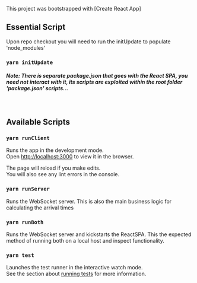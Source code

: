 This project was bootstrapped with [Create React App]

## Essential Script
Upon repo checkout you will need to run the initUpdate to populate 'node_modules'
### `yarn initUpdate`
##### Note: There is separate package.json that goes with the React SPA, you need not interact with it, its scripts are exploited within the root folder 'package.json' scripts...
<br >

## Available Scripts
### `yarn runClient`

Runs the app in the development mode.<br />
Open [http://localhost:3000](http://localhost:3000) to view it in the browser.

The page will reload if you make edits.<br />
You will also see any lint errors in the console.

### `yarn runServer`

Runs the WebSocket server.  This is also the main business logic for calculating the arrival times 

### `yarn runBoth`

Runs the WebSocket server and kickstarts the ReactSPA. This the expected method of running both on a local host and inspect functionality. 



### `yarn test`

Launches the test runner in the interactive watch mode.<br />
See the section about [running tests](https://facebook.github.io/create-react-app/docs/running-tests) for more information.

